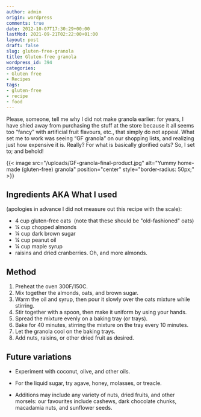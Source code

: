 ```yaml
---
author: admin
origin: wordpress
comments: true
date: 2012-10-07T17:30:29+00:00
lastMod: 2021-09-21T02:22:00+01:00
layout: post
draft: false
slug: gluten-free-granola
title: Gluten-free granola
wordpress_id: 394
categories:
- Gluten free
- Recipes
tags:
- gluten-free
- recipe
- food
---
```


Please, someone, tell me why I did not make granola earlier: for years, I have shied away from purchasing the stuff at the store because it all seems too “fancy” with artificial fruit flavours, etc., that simply do not appeal. What set me to work was seeing “GF granola” on our shopping lists, and realizing just how expensive it is. Really? For what is basically glorified oats? So, I set to; and behold!

{{< image src="/uploads/GF-granola-final-product.jpg" alt="Yummy home-made (gluten-free) granola" position="center" style="border-radius: 50px;" >}}

## Ingredients AKA **What I used**
(apologies in advance I did not measure out this recipe with the scale):
- 4 cup gluten-free oats  (note that these should be "old-fashioned" oats)
- ¼ cup chopped almonds
- ¼ cup dark brown sugar
- ¼ cup peanut oil
- ¼ cup maple syrup
- raisins and dried cranberries. Oh, and more almonds.

## Method
1. Preheat the oven 300F/150C.
1. Mix together the almonds, oats, and brown sugar.
1. Warm the oil and syrup, then pour it slowly over the oats mixture while stirring.
1. Stir together with a spoon, then make it uniform by using your hands.
1. Spread the mixture evenly on a baking tray (or trays).
1. Bake for 40 minutes, stirring the mixture on the tray every 10 minutes.
1. Let the granola cool on the baking trays.
1. Add nuts, raisins, or other dried fruit as desired.


## Future variations

- Experiment with coconut, olive, and other oils.

- For the liquid sugar, try agave, honey, molasses, or treacle.

- Additions may include any variety of nuts, dried fruits, and other morsels: our favourites include cashews, dark chocolate chunks, macadamia nuts, and sunflower seeds.
